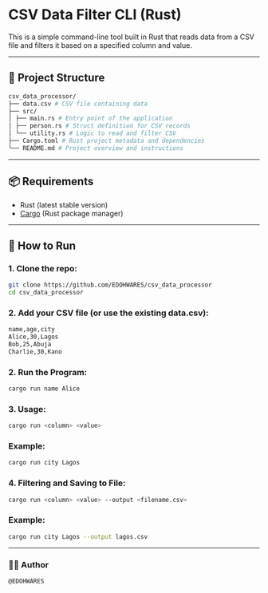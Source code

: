 # CSV Data Filter CLI (Rust)

This is a simple command-line tool built in Rust that reads data from a CSV file and filters it based on a specified column and value.

---

## 📁 Project Structure

```bash
csv_data_processor/
├── data.csv # CSV file containing data
├── src/
│ ├── main.rs # Entry point of the application
│ ├── person.rs # Struct definition for CSV records
│ └── utility.rs # Logic to read and filter CSV
├── Cargo.toml # Rust project metadata and dependencies
└── README.md # Project overview and instructions
```


---

## 📦 Requirements

- Rust (latest stable version)
- [Cargo](https://doc.rust-lang.org/cargo/) (Rust package manager)

---

## 🚀 How to Run

### 1. Clone the repo:

```bash
git clone https://github.com/EDOHWARES/csv_data_processor
cd csv_data_processor
```

### 2. Add your CSV file (or use the existing data.csv):

```bash
name,age,city
Alice,30,Lagos
Bob,25,Abuja
Charlie,30,Kano
```

### 2. Run the Program:

```bash
cargo run name Alice
```

### 3. Usage:

```bash
cargo run <column> <value>
```
### Example:

```bash
cargo run city Lagos
```

### 4. Filtering and Saving to File:
```bash
cargo run <column> <value> --output <filename.csv>
```

### Example:
```bash
cargo run city Lagos --output lagos.csv
```

---

### 🧑‍💻 Author

```bash
@EDOHWARES
```